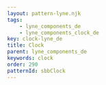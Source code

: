 ```yaml
---
layout: pattern-lyne.njk
tags: 
    - lyne_components_de
    - lyne_components_clock_de
key: clock-lyne_de
title: Clock
parent: lyne_components_de
keywords: clock
order: 290
patternId: sbbClock
---
```

